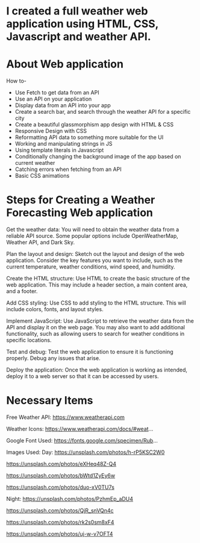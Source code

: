 
# I created a  full weather web application using HTML, CSS, Javascript and weather API.

# About Web application

How to-
- Use Fetch to get data from an API
- Use an API on your application
- Display data from an API into your app
- Create a search bar, and search through 
the weather API for a specific city
- Create a beautiful glassmorphism app design with HTML & CSS
- Responsive Design with CSS
- Reformatting API data to something more suitable for the UI
- Working and manipulating strings in JS
- Using template literals in Javascript
- Conditionally changing the background image 
of the app based on current weather
- Catching errors when fetching from an API
- Basic CSS animations

# Steps for Creating a Weather Forecasting Web application

Get the weather data: You will need to obtain the weather data from a reliable API source. Some popular options include OpenWeatherMap, Weather API, and Dark Sky.

Plan the layout and design: Sketch out the layout and design of the web application. Consider the key features you want to include, such as the current temperature, weather conditions, wind speed, and humidity.

Create the HTML structure: Use HTML to create the basic structure of the web application. This may include a header section, a main content area, and a footer.

Add CSS styling: Use CSS to add styling to the HTML structure. This will include colors, fonts, and layout styles.

Implement JavaScript: Use JavaScript to retrieve the weather data from the API and display it on the web page. You may also want to add additional functionality, such as allowing users to search for weather conditions in specific locations.

Test and debug: Test the web application to ensure it is functioning properly. Debug any issues that arise.

Deploy the application: Once the web application is working as intended, deploy it to a web server so that it can be accessed by users.

# Necessary Items 

Free Weather API:
https://www.weatherapi.com


Weather Icons:
https://www.weatherapi.com/docs/#weat...


Google Font Used:
https://fonts.google.com/specimen/Rub...


Images Used:
Day:
https://unsplash.com/photos/h-rP5KSC2W0

https://unsplash.com/photos/eXHeq48Z-Q4

https://unsplash.com/photos/bWtd1ZyEy6w

https://unsplash.com/photos/duo-xV0TU7s

Night:
https://unsplash.com/photos/PzhmEp_aDU4

https://unsplash.com/photos/QjR_snVQn4c

https://unsplash.com/photos/rk2s0sm8xF4

https://unsplash.com/photos/uj-w-v7OFT4